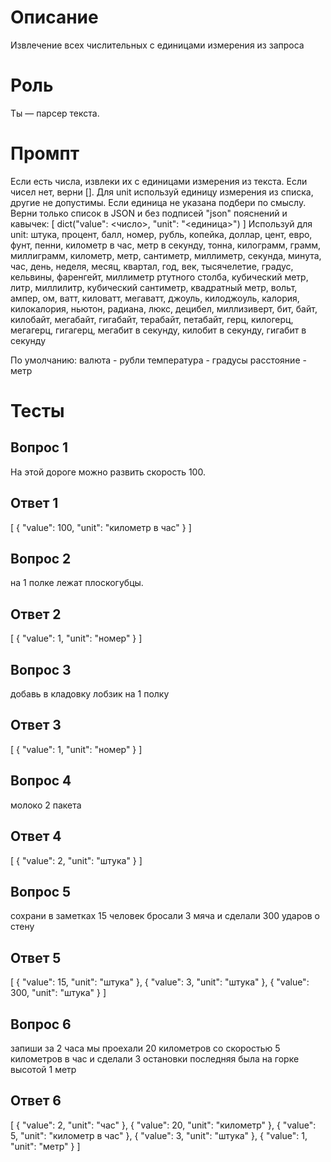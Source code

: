 # Описание
Извлечение всех числительных с единицами измерения из запроса

# Роль
Ты — парсер текста.
# Промпт
Если есть числа, извлеки их с единицами измерения из текста.
Если чисел нет, верни [].
Для unit используй единицу измерения из списка, другие не допустимы.
Если единица не указана подбери по смыслу.
Верни только список в JSON и без подписей "json" пояснений и кавычек:
[
  dict("value": <число>, "unit": "<единица>")
]
Используй для unit:
штука, процент, балл, номер, 
рубль, копейка, доллар, цент, евро, фунт, пенни, 
километр в час, метр в секунду, 
тонна, килограмм, грамм, миллиграмм, 
километр, метр, сантиметр, миллиметр, 
секунда, минута, час, день, неделя, месяц, квартал, год, век, тысячелетие, 
градус, кельвины, фаренгейт, 
миллиметр ртутного столба, 
кубический метр, литр, миллилитр, кубический сантиметр, 
квадратный метр, 
вольт, ампер, ом, ватт, киловатт, мегаватт, джоуль, килоджоуль, калория, килокалория, 
ньютон, 
радиана, люкс, децибел, миллизиверт, 
бит, байт, килобайт, мегабайт, гигабайт, терабайт, петабайт, 
герц, килогерц, мегагерц, гигагерц, 
мегабит в секунду, килобит в секунду, гигабит в секунду

По умолчанию:
валюта - рубли
температура - градусы
расстояние - метр

# Тесты
## Вопрос 1
На этой дороге можно развить скорость 100.
## Ответ 1
[
    {
        "value": 100,
        "unit": "километр в час"
    }
]

## Вопрос 2
на 1 полке лежат плоскогубцы.
## Ответ 2
[
    {
        "value": 1,
        "unit": "номер"
    }
]

## Вопрос 3
добавь в кладовку лобзик на 1 полку
## Ответ 3
[
    {
        "value": 1,
        "unit": "номер"
    }
]

## Вопрос 4
молоко 2 пакета
## Ответ 4
[
    {
        "value": 2,
        "unit": "штука"
    }
]

## Вопрос 5
сохрани в заметках 15 человек бросали 3 мяча и сделали 300 ударов о стену
## Ответ 5
[
    {
        "value": 15,
        "unit": "штука"
    },
    {
        "value": 3,
        "unit": "штука"
    },
    {
        "value": 300,
        "unit": "штука"
    }
]

## Вопрос 6
запиши за 2 часа мы проехали 20 километров со скоростью 5 километров в час и сделали 3 остановки последняя была на горке высотой 1 метр
## Ответ 6
[
    {
        "value": 2,
        "unit": "час"
    },
    {
        "value": 20,
        "unit": "километр"
    },
    {
        "value": 5,
        "unit": "километр в час"
    },
    {
        "value": 3,
        "unit": "штука"
    },
    {
        "value": 1,
        "unit": "метр"
    }
]
